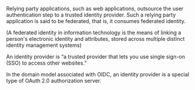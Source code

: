 Relying party applications, such as web applications, outsource the user authentication step to a trusted identity provider. Such a relying party application is said to be federated, that is, it consumes federated identity.

(A federated identity in information technology is the means of linking a person's electronic identity and attributes, stored across multiple distinct identity management systems)

An identity provider is “a trusted provider that lets you use single sign-on (SSO) to access other websites.”

In the domain model associated with OIDC, an identity provider is a special type of OAuth 2.0 authorization server.


